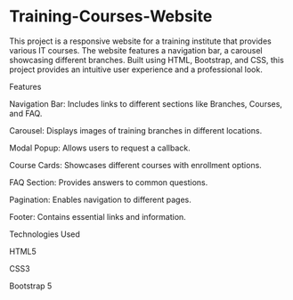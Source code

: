 # Training-Courses-Website
This project is a responsive website for a training institute that provides various IT courses. The website features a navigation bar, a carousel showcasing different branches. Built using HTML, Bootstrap, and CSS, this project provides an intuitive user experience and a professional look.

Features

Navigation Bar: Includes links to different sections like Branches, Courses, and FAQ.

Carousel: Displays images of training branches in different locations.

Modal Popup: Allows users to request a callback.

Course Cards: Showcases different courses with enrollment options.

FAQ Section: Provides answers to common questions.

Pagination: Enables navigation to different pages.

Footer: Contains essential links and information.

Technologies Used

HTML5

CSS3

Bootstrap 5
